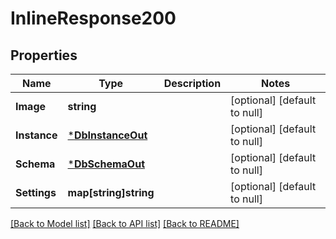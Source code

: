 # InlineResponse200

## Properties
Name | Type | Description | Notes
------------ | ------------- | ------------- | -------------
**Image** | **string** |  | [optional] [default to null]
**Instance** | [***DbInstanceOut**](DBInstanceOut.md) |  | [optional] [default to null]
**Schema** | [***DbSchemaOut**](DBSchemaOut.md) |  | [optional] [default to null]
**Settings** | **map[string]string** |  | [optional] [default to null]

[[Back to Model list]](../README.md#documentation-for-models) [[Back to API list]](../README.md#documentation-for-api-endpoints) [[Back to README]](../README.md)

